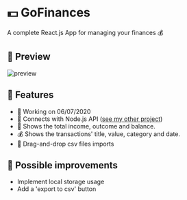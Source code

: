 # :dollar: GoFinances
A complete React.js App for managing your finances :moneybag:

## :mag_right: Preview
![preview](https://github.com/GermainPereira/GoFinances/blob/master/preview-2020-07-06%2007-28.gif?raw=true)


## :star2: Features 
* :calendar:	Working on 06/07/2020
* :robot: Connects with Node.js API ([see my other project](https://github.com/GermainPereira/DB-API-for-Financial-Transactions))
* :bookmark_tabs: Shows the total income, outcome and balance.
* :moneybag: Shows the transactions' title, value, category and date.
* :floppy_disk: Drag-and-drop csv files imports

## :pencil: Possible improvements
* Implement local storage usage
* Add a 'export to csv' button 
